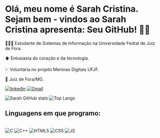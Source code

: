 #  Olá, meu nome é Sarah Cristina. Sejam bem - vindos ao Sarah Cristina apresenta: Seu GitHub! 👋🏾

<p>👩🏽‍🎓 Estudante de Sistemas de Informação na Universidade Fedral de Juiz de Fora.</p>
<p>🫀 Entusiasta do coração e da tecnologia.</p>
<p>✨ Voluntária no projeto Meninas Digitais UFJF.</p>
<p>📍 Juiz de Fora/MG.</p>


[![linkedin](https://img.shields.io/badge/LinkedIn-0077B5?style=for-the-badge&logo=linkedin&logoColor=white)](www.linkedin.com/in/sarah-cristina-freitas)
[![Gmail](https://img.shields.io/badge/Gmail-D14836?style=for-the-badge&logo=gmail&logoColor=white)](mailto:sarahsilva34567@gmail.com)

![Sarah GitHub stats](https://github-readme-stats.vercel.app/api?username=SarahCristina00&show_icons=true&theme=tokyonight)
![Top Langs](https://github-readme-stats.vercel.app/api/top-langs/?username=SarahCristina00&layout=donut-vertical&theme=tokyonight)

## Linguagens em que programo:

<div style="display: inline_block"><br/>
<img align="center" alt="C"  src="https://img.shields.io/badge/C-00599C?style=for-the-badge&logo=c&logoColor=white">

<img align="center" alt="C++" src="https://img.shields.io/badge/C%2B%2B-00599C?style=for-the-badge&logo=c%2B%2B&logoColor=white">

<img align="center" alt="HTML5"  src="https://img.shields.io/badge/HTML-239120?style=for-the-badge&logo=html5&logoColor=white">

<img align="center" alt="CSS"  src="https://img.shields.io/badge/CSS-239120?&style=for-the-badge&logo=css3&logoColor=white">

<img align="center" alt="JS"  src="https://img.shields.io/badge/JavaScript-F7DF1E?style=for-the-badge&logo=javascript&logoColor=black">

</div>
  
